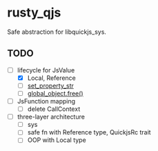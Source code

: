 # rusty_qjs

Safe abstraction for libquickjs_sys.

## TODO

- [ ] lifecycle for JsValue
  - [x] Local, Reference
  - [ ] [set_property_str](https://github.com/ahabhgk/qtok.js/blob/caf3f0ae7bfeea26a2927e205d3ee9499bc5fe66/cli/src/ext/console.rs#L28)
  - [ ] [global_object.free()](https://github.com/ahabhgk/qtok.js/blob/caf3f0ae7bfeea26a2927e205d3ee9499bc5fe66/cli/src/ext/console.rs#L30)
- [ ] JsFunction mapping
  - [ ] delete CallContext
- [ ] three-layer architecture
  - [ ] sys
  - [ ] safe fn with Reference type, QuickjsRc trait
  - [ ] OOP with Local type
